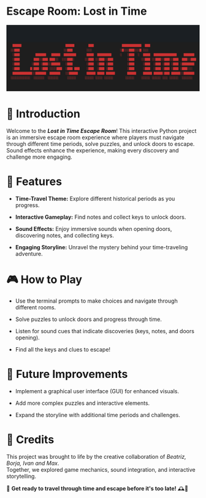 # Escape Room: Lost in Time

<img src="Images\LostInTimePNG.png" alt="drawing" width="1000"/>


# 📝 Introduction

Welcome to the **_Lost in Time Escape Room_**! This interactive Python project is an immersive escape room experience where players must navigate through different time periods, solve puzzles, and unlock doors to escape. Sound effects enhance the experience, making every discovery and challenge more engaging.

# 👾 Features

- **Time-Travel Theme:** Explore different historical periods as you progress.

- **Interactive Gameplay:** Find notes and collect keys to unlock doors.

- **Sound Effects:** Enjoy immersive sounds when opening doors, discovering notes, and collecting keys.

- **Engaging Storyline:** Unravel the mystery behind your time-traveling adventure.

# 🎮 How to Play

- Use the terminal prompts to make choices and navigate through different rooms.

- Solve puzzles to unlock doors and progress through time.

- Listen for sound cues that indicate discoveries (keys, notes, and doors opening).

- Find all the keys and clues to escape!

# 🚀 Future Improvements

- Implement a graphical user interface (GUI) for enhanced visuals.

- Add more complex puzzles and interactive elements.

- Expand the storyline with additional time periods and challenges.

# 👥 Credits

This project was brought to life by the creative collaboration of *Beatriz, Borja, Ivan and Max*.  
Together, we explored game mechanics, sound integration, and interactive storytelling. 


🎵 **Get ready to travel through time and escape before it's too late!** 🕰️🔑
